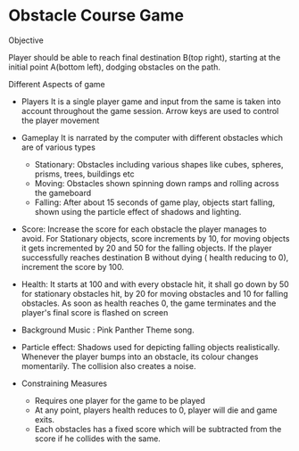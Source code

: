 # Obstacle Course Game

Objective

 Player should be able to reach final destination B(top right), starting at the initial point A(bottom left), dodging obstacles on the path.

 Different Aspects of game
  * Players
 It is a single player game and input from the same is taken into account throughout the game session. Arrow keys are used to control the player movement

  * Gameplay
 It is narrated by the computer with different obstacles which are of various types
     * Stationary: Obstacles including various shapes like cubes, spheres, prisms, trees, buildings etc
     * Moving: Obstacles shown spinning down ramps and rolling across the gameboard
     * Falling: After about 15 seconds of game play, objects start falling, shown using the
 particle effect of shadows and lighting.

  * Score: Increase the score for each obstacle the player manages to avoid. For Stationary objects, score increments by 10, for moving objects it gets incremented by 20 and 50 for the falling objects. If the player successfully reaches destination B without dying ( health reducing to 0), increment the score by 100.

  * Health: It starts at 100 and with every obstacle hit, it shall go down by 50 for stationary obstacles hit, by 20 for moving obstacles and 10 for falling obstacles. As soon as health reaches 0, the game terminates and the player's final score is flashed on screen

  * Background Music : Pink Panther Theme song.

  * Particle effect: Shadows used for depicting falling objects realistically.
 Whenever the player bumps into an obstacle, its colour changes momentarily. The collision also creates a noise.

  * Constraining Measures
     * Requires one player for the game to be played
     * At any point, players health reduces to 0, player will die and game exits.
     * Each obstacles has a fixed score which will be subtracted from the score if he collides
 with the same.
